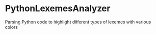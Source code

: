 # PythonLexemesAnalyzer
Parsing Python code to highlight different types of lexemes with various colors
